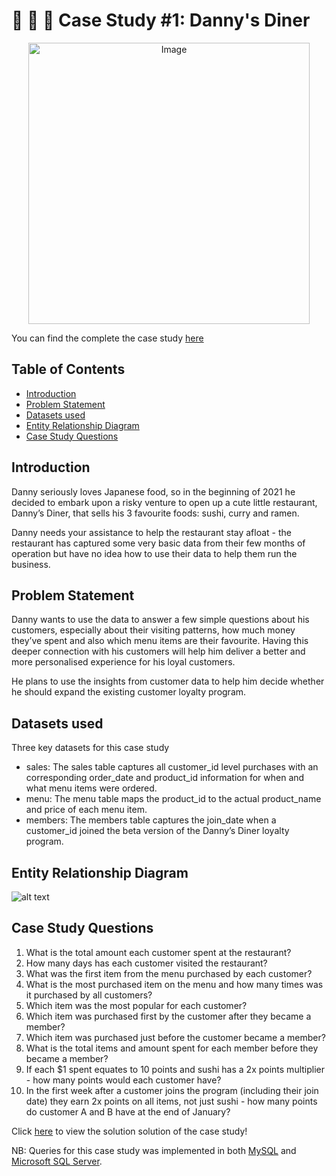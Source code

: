 # :ramen: :curry: :sushi: Case Study #1: Danny's Diner 
<p align="center">
<img src="https://8weeksqlchallenge.com/images/case-study-designs/1.png" alt="Image" width="450" height="450">

You can find the complete the case study [here](https://8weeksqlchallenge.com/case-study-1/)

## Table of Contents
  - [Introduction](#introduction)
  - [Problem Statement](#problem-statement)
  - [Datasets used](#datasets-used)
  - [Entity Relationship Diagram](#entity-relationship-diagram)
  - [Case Study Questions](#case-study-questions)
  
## Introduction
Danny seriously loves Japanese food, so in the beginning of 2021 he decided to embark upon a risky venture to open up a cute little restaurant, Danny’s Diner, that sells his 3 favourite foods: sushi, curry and ramen.

Danny needs your assistance to help the restaurant stay afloat - the restaurant has captured some very basic data from their few months of operation but have no idea how to use their data to help them run the business.

## Problem Statement
Danny wants to use the data to answer a few simple questions about his customers, especially about their visiting patterns, how much money they’ve spent and also which menu items are their favourite. Having this deeper connection with his customers will help him deliver a better and more personalised experience for his loyal customers.

He plans to use the insights from customer data to help him decide whether he should expand the existing customer loyalty program.

## Datasets used
Three key datasets for this case study
- sales: The sales table captures all customer_id level purchases with an corresponding order_date and product_id information for when and what menu items were ordered.
- menu: The menu table maps the product_id to the actual product_name and price of each menu item.
- members: The members table captures the join_date when a customer_id joined the beta version of the Danny’s Diner loyalty program.

## Entity Relationship Diagram
![alt text](https://github.com/Akama-EO/sql-portfolio-projects/blob/main/Case%20Study%20%231%20-%20Danny's%20Diner/ERD.jpg)

## Case Study Questions
1. What is the total amount each customer spent at the restaurant?
2. How many days has each customer visited the restaurant?
3. What was the first item from the menu purchased by each customer?
4. What is the most purchased item on the menu and how many times was it purchased by all customers?
5. Which item was the most popular for each customer?
6. Which item was purchased first by the customer after they became a member?
7. Which item was purchased just before the customer became a member?
10. What is the total items and amount spent for each member before they became a member?
11. If each $1 spent equates to 10 points and sushi has a 2x points multiplier - how many points would each customer have?
12. In the first week after a customer joins the program (including their join date) they earn 2x points on all items, not just sushi - how many points do customer A and B have at the end of January?
  
Click [here](https://github.com/Akama-EO/sql-portfolio-projects/blob/main/Case%20Study%20%231%20-%20Danny's%20Diner/Danny's%20Diner%20Solution.md) to view the solution solution of the case study!

NB: Queries for this case study was implemented in both [MySQL](https://github.com/Akama-EO/sql-portfolio-projects/blob/main/Case%20Study%20%231%20-%20Danny's%20Diner/Danny's%20Diner%20Solution%20(MySQL%20v8.4).sql) and [Microsoft SQL Server](https://github.com/Akama-EO/sql-portfolio-projects/blob/main/Case%20Study%20%231%20-%20Danny's%20Diner/Danny's%20Diner%20Solution%20(SQL%20Server%20v19.4).sql).
